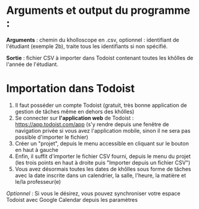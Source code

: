 # Arguments et output du programme :

**Arguments** : chemin du kholloscope en .csv, optionnel : identifiant de l'étudiant (exemple 2b), traite tous les identifiants si non spécifié.

**Sortie** : fichier CSV à importer dans Todoist contenant toutes les khôlles de l'année de l'étudiant.

# Importation dans Todoist 

1. Il faut posséder un compte Todoist (gratuit, très bonne application de gestion de tâches même en dehors des khôlles)
2. Se connecter sur **l'application web** de Todoist : https://app.todoist.com/app (s'y rendre depuis une fenêtre de navigation privée si vous avez l'application mobile, sinon il ne sera pas possible d'importer le fichier)
3. Créer un "projet", depuis le menu accessible en cliquant sur le bouton en haut à gauche
4. Enfin, il suffit d'importer le fichier CSV fourni, depuis le menu du projet (les trois points en haut à droite puis "Importer depuis un fichier CSV")
5. Vous avez désormais toutes les dates de khôlles sous forme de tâches avec la date inscrite dans un calendrier, la salle, l'heure, la matière et le/la professeur(e)

*Optionnel* : Si vous le désirez, vous pouvez synchroniser votre espace Todoist avec Google Calendar depuis les paramètres 